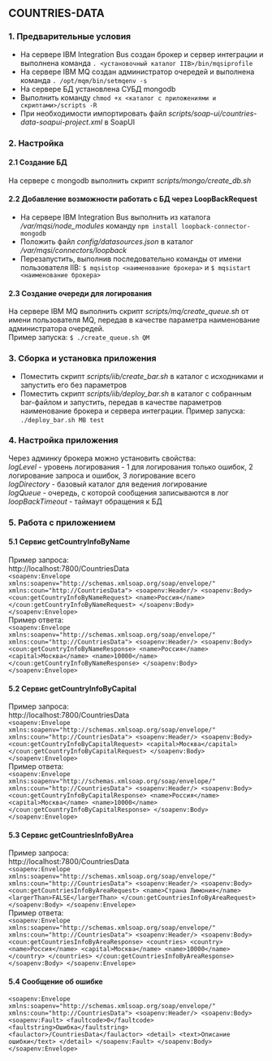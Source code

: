 ## COUNTRIES-DATA

### 1. Предварительные условия
* На сервере IBM Integration Bus создан брокер и сервер интеграции и выполнена команда `. <установочный каталог IIB>/bin/mqsiprofile`
* На сервере IBM MQ создан администратор очередей и выполнена команда `. /opt/mqm/bin/setmqenv -s`
* На сервере БД установлена СУБД mongodb
* Выполнить команду `chmod +x <каталог с приложениями и скриптами>/scripts -R`
* При необходимости импортировать файл *scripts/soap-ui/countries-data-soapui-project.xml* в SoapUI

### 2. Настройка
#### 2.1 Создание БД
На сервере с mongodb выполнить скрипт *scripts/mongo/create_db.sh*

#### 2.2 Добавление возможности работать с БД через LoopBackRequest
* На сервере IBM Integration Bus выполнить из каталога */var/mqsi/node_modules* команду
`npm install loopback-connector-mongodb`
* Положить файл *config/datasources.json* в каталог */var/mqsi/connectors/loopback*
* Перезапустить, выполнив последовательно команды от имени пользователя IIB:
`$ mqsistop <наименование брокера>` и `$ mqsistart <наименование брокера>`

#### 2.3 Создание очереди для логирования
На сервере IBM MQ выполнить скрипт *scripts/mq/create_queue.sh* от имени пользователя MQ, передав в качестве параметра наименование администратора очередей.
<br/>
Пример запуска:
`$ ./create_queue.sh QM`

### 3. Сборка и установка приложения
* Поместить скрипт *scripts/iib/create_bar.sh* в каталог с исходниками и запустить его без параметров
* Поместить скрипт *scripts/iib/deploy_bar.sh* в каталог с собранным bar-файлом и запустить, передав в качестве параметров наименование брокера и сервера интеграции.
Пример запуска:
`./deploy_bar.sh MB test`

### 4. Настройка приложения
Через админку брокера можно установить свойства:
<br/>
*logLevel* - уровень логирования - 1 для логирования только ошибок, 2 логирование запроса и ошибок, 3 логирование всего
<br/>
*logDirectory* - базовый каталог для ведения логирование
<br/>
*logQueue* - очередь, с которой сообщения записываются в лог
<br/>
*loopBackTimeout* - таймаут обращения к БД

### 5. Работа с приложением

#### 5.1 Сервис getCountryInfoByName
Пример запроса:
<br/>
http://localhost:7800/CountriesData
<br/>
`<soapenv:Envelope xmlns:soapenv="http://schemas.xmlsoap.org/soap/envelope/" xmlns:coun="http://CountriesData">
   <soapenv:Header/>
   <soapenv:Body>
      <coun:getCountryInfoByNameRequest>
         <name>Россия</name>
      </coun:getCountryInfoByNameRequest>
   </soapenv:Body>
</soapenv:Envelope>`
<br/>
Пример ответа:
<br/>
`<soapenv:Envelope xmlns:soapenv="http://schemas.xmlsoap.org/soap/envelope/" xmlns:coun="http://CountriesData">
   <soapenv:Header/>
   <soapenv:Body>
      <coun:getCountryInfoByNameResponse>
         <name>Россия</name>
         <capital>Москва</name>
         <name>10000</name>
      </coun:getCountryInfoByNameResponse>
   </soapenv:Body>
</soapenv:Envelope>`

#### 5.2 Сервис getCountryInfoByCapital
Пример запроса:
<br/>
http://localhost:7800/CountriesData
<br/>
`<soapenv:Envelope xmlns:soapenv="http://schemas.xmlsoap.org/soap/envelope/" xmlns:coun="http://CountriesData">
   <soapenv:Header/>
   <soapenv:Body>
      <coun:getCountryInfoByCapitalRequest>
         <capital>Москва</capital>
      </coun:getCountryInfoByCapitalRequest>
   </soapenv:Body>
</soapenv:Envelope>`
<br/>
Пример ответа:
<br/>
`<soapenv:Envelope xmlns:soapenv="http://schemas.xmlsoap.org/soap/envelope/" xmlns:coun="http://CountriesData">
   <soapenv:Header/>
   <soapenv:Body>
      <coun:getCountryInfoByCapitalResponse>
         <name>Россия</name>
         <capital>Москва</name>
         <name>10000</name>
      </coun:getCountryInfoByCapitalResponse>
   </soapenv:Body>
</soapenv:Envelope>`

#### 5.3 Сервис getCountriesInfoByArea
Пример запроса:
<br/>
http://localhost:7800/CountriesData
<br/>
`<soapenv:Envelope xmlns:soapenv="http://schemas.xmlsoap.org/soap/envelope/" xmlns:coun="http://CountriesData">
   <soapenv:Header/>
   <soapenv:Body>
      <coun:getCountriesInfoByAreaRequest>
         <name>Страна Лимония</name>
         <largerThan>FALSE</largerThan>
      </coun:getCountriesInfoByAreaRequest>
   </soapenv:Body>
</soapenv:Envelope>`
<br/>
Пример ответа:
<br/>
`<soapenv:Envelope xmlns:soapenv="http://schemas.xmlsoap.org/soap/envelope/" xmlns:coun="http://CountriesData">
   <soapenv:Header/>
   <soapenv:Body>
      <coun:getCountriesInfoByAreaResponse>
         <countries>
             <country>
                 <name>Россия</name>
                 <capital>Москва</name>
                 <name>10000</name>
             </country>
         </countries>
      </coun:getCountriesInfoByAreaResponse>
   </soapenv:Body>
</soapenv:Envelope>`

#### 5.4 Сообщение об ошибке
`<soapenv:Envelope xmlns:soapenv="http://schemas.xmlsoap.org/soap/envelope/" xmlns:coun="http://CountriesData">
   <soapenv:Header/>
   <soapenv:Body>
      <soapenv:Fault>
         <faultcode>0</faultcode>
         <faultstring>Ошибка</faultstring>
         <faulactor>/CountriesData</faulactor>
         <detail>
            <text>Описание ошибки</text>
         </detail>
      </soapenv:Fault>
   </soapenv:Body>
</soapenv:Envelope>`
